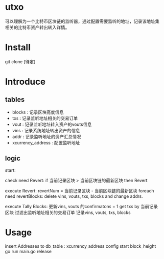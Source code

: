 # utxo
可以理解为一个比特币区块链的监听器，通过配置需要监听的地址，记录该地址集相关的比特币资产转出转入详情。

# Install
git clone [待定]

# Introduce
## tables
- blocks : 记录区块高度信息
- txs : 记录监听地址相关的交易订单
- vout : 记录监听地址转入资产的vouts信息
- vins : 记录系统地址转出资产的信息
- addr : 记录监听地址的资产汇总情况
- xcurrency_address : 配置监听地址
## logic
start:

check need Revert:
if 当前记录区块 > 当前区块链的最新区块 then Revert

execute Revert:
revertNum = 当前记录区块 - 当前区块链的最新区块
foreach need revertBlocks: delete vins, vouts, txs, blocks and change addrs.

execute Tally Blocks:
更新vins, vouts 的confirmatons + 1
get txs by 当前记录区块
过滤出监听地址相关的交易订单
记录vins, vouts, txs, blocks

# Usage
insert Addresses to db_table : xcurrency_address 
config start block_height
go run main.go release
